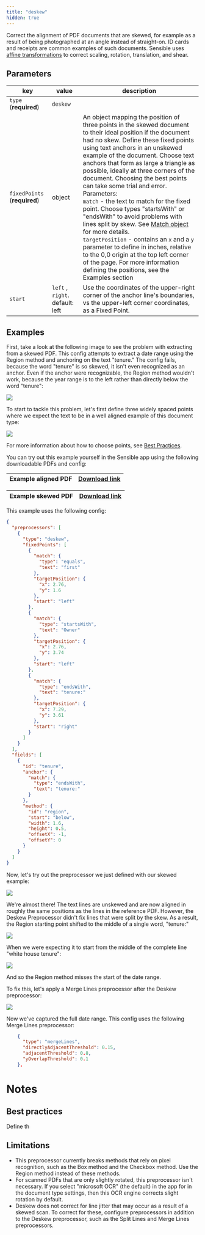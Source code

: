 ```yaml
---
title: "deskew"
hidden: true
---
```


Correct the alignment of PDF documents that are skewed, for example as a result of being  photographed at an angle instead of straight-on.  ID cards and receipts are common examples of such documents.  Sensible uses [affine transformations](https://homepages.inf.ed.ac.uk/rbf/HIPR2/affine.htm)  to correct scaling, rotation, translation, and shear. 



Parameters
----

| key                       | value   | description                                                      |
| ------------------------- | ------ | ------------------------------------------------------------ |
| `type` (**required**)     | `deskew` |                                                    |
| `fixedPoints` (**required**) | object | An object mapping the position of three points in the skewed document to their ideal position if the document had no skew. Define these fixed points using text anchors in an unskewed example of the document. Choose text anchors that form as large a triangle as possible, ideally at three corners of the document.  Choosing the best points can take some trial and error. Parameters:<br/>`match` - the text to match for the fixed point.  Choose types "startsWith" or "endsWith" to avoid problems with lines split by skew. See [Match object](docs:match-object) for more details.<br/>`targetPosition` - contains an `x` and a `y` parameter to define in inches, relative to the 0,0 origin at the top left corner of the page. For more information defining the positions, see the Examples section<br/> |
| `start` | `left` , `right`. default: left | Use the coordinates of the upper-right corner of the anchor line's boundaries, vs the upper-left corner coordinates, as a Fixed Point. |

Examples
----

First, take a look at the following image to see the problem with extracting from a skewed PDF.  This config attempts to extract a date range using the Region method and anchoring on the text "tenure."  The config fails, because the word "tenure" is so skewed, it isn't even recognized as an anchor. Even if the anchor were recognizable, the Region method wouldn't work, because the year range is to the left rather than directly below the word "tenure":

![](https://raw.githubusercontent.com/sensible-hq/sensible-docs/main/readme-sync/assets/v0/images/deskew_example_1.png)

To start to tackle this problem, let's first define three widely spaced points where we expect the text to be in a well aligned example of this document type:

![](https://raw.githubusercontent.com/sensible-hq/sensible-docs/main/readme-sync/assets/v0/images/deskew_example_2.png)

For more information about how to choose points, see [Best Practices](doc:deskew#section-best-practices).

You can try out this example yourself in the Sensible app using the following downloadable PDFs and config:

| Example aligned  PDF | [Download link](https://raw.githubusercontent.com/sensible-hq/sensible-docs/main/readme-sync/assets/v0/pdfs/deskew_example_1.pdf) |
| -------------------- | ------------------------------------------------------------ |

| Example skewed PDF | [Download link](https://raw.githubusercontent.com/sensible-hq/sensible-docs/main/readme-sync/assets/v0/pdfs/deskew_example_2.pdf) |
| -------------------- | ------------------------------------------------------------ |

This example uses the following config:

```json
{
  "preprocessors": [
    {
      "type": "deskew",
      "fixedPoints": [
        {
          "match": {
            "type": "equals",
            "text": "first"
          },
          "targetPosition": {
            "x": 2.76,
            "y": 1.6
          },
          "start": "left"
        },
        {
          "match": {
            "type": "startsWith",
            "text": "Owner"
          },
          "targetPosition": {
            "x": 2.76,
            "y": 3.74
          },
          "start": "left"
        },
        {
          "match": {
            "type": "endsWith",
            "text": "tenure:"
          },
          "targetPosition": {
            "x": 7.29,
            "y": 3.61
          },
          "start": "right"
        }
      ]
    }
  ],
  "fields": [
    {
      "id": "tenure",
      "anchor": {
        "match": {
          "type": "endsWith",
          "text": "tenure:"
        }
      },
      "method": {
        "id": "region",
        "start": "below",
        "width": 1.6,
        "height": 0.5,
        "offsetX": -1,
        "offsetY": 0
      }
    }
  ]
}
```



Now, let's try out the preprocessor we just defined with our skewed example:

![](https://raw.githubusercontent.com/sensible-hq/sensible-docs/main/readme-sync/assets/v0/images/deskew_example_3.png)

We're almost there! The text lines are unskewed and are now aligned in roughly the same positions as the lines in the reference PDF. However, the Deskew Preprocessor didn't fix lines that were split by the skew. As a result, the Region starting point shifted to the middle of a single word, "tenure:"

![](https://raw.githubusercontent.com/sensible-hq/sensible-docs/main/readme-sync/assets/v0/images/deskew_example_5.png)

When we were expecting it to start from the middle of the complete line "white house tenure":

![](https://raw.githubusercontent.com/sensible-hq/sensible-docs/main/readme-sync/assets/v0/images/deskew_example_6.png)

And so the Region method misses the start of the date range.

To fix this, let's apply a Merge Lines preprocessor after the Deskew preprocessor: 

![](https://raw.githubusercontent.com/sensible-hq/sensible-docs/main/readme-sync/assets/v0/images/deskew_example_4.png)

Now we've captured the full date range. This config uses the following Merge Lines preprocessor:

```json
    {
      "type": "mergeLines",
      "directlyAdjacentThreshold": 0.15,
      "adjacentThreshold": 0.8,
      "yOverlapThreshold": 0.1
    },
```



Notes
====

Best practices
-----

Define th

Limitations
-----

- This preprocessor currently breaks methods that rely on pixel recognition, such as the Box method and the Checkbox method. Use the Region method instead of these methods.
- For scanned PDFs that are only slightly rotated, this preprocessor isn't necessary.  If you select "microsoft OCR" (the default) in the app for in the document type settings, then this OCR engine corrects slight rotation by default.
- Deskew does not correct for line jitter that may occur as a result of a skewed scan. To correct for these, configure preprocessors in addition to the Deskew preprocessor, such as the Split Lines and Merge Lines preprocessors.

